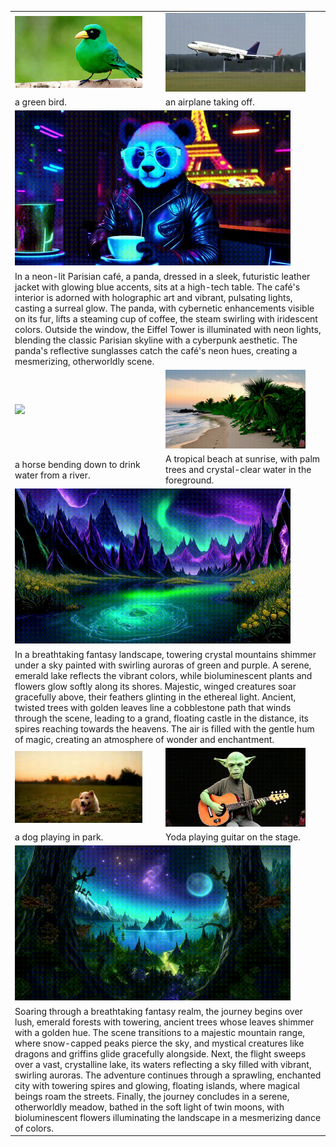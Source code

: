 <table class="center">
  <!-- 第一行：两个 .gif -->
  <tr>
    <td><img src="static/gif/video2.gif" width="90%"></td>
    <td><img src="static/gif/video3.gif" width="90%"></td>
  </tr>
  <tr>
    <td>a green bird.</td>
    <td>an airplane taking off.</td>
  </tr>

  <!-- 第二行：一个大的 .gif -->
  <tr>
    <td colspan="2"><img src="static/gif/video7.gif" width="90%"></td>
  </tr>
  <tr>
    <td colspan="2">In a neon-lit Parisian café, a panda, dressed in a sleek, futuristic leather jacket with glowing blue accents, sits at a high-tech table. The café's interior is adorned with holographic art and vibrant, pulsating lights, casting a surreal glow. The panda, with cybernetic enhancements visible on its fur, lifts a steaming cup of coffee, the steam swirling with iridescent colors. Outside the window, the Eiffel Tower is illuminated with neon lights, blending the classic Parisian skyline with a cyberpunk aesthetic. The panda's reflective sunglasses catch the café's neon hues, creating a mesmerizing, otherworldly scene.</td>
  </tr>

  <!-- 第三行：两个 .gif -->
  <tr>
    <td><img src="static/gif/video1.gif" width="90%"></td>
    <td><img src="static/gif/video5.gif" width="90%"></td>
  </tr>
  <tr>
    <td>a horse bending down to drink water from a river.</td>
    <td>A tropical beach at sunrise, with palm trees and crystal-clear water in the foreground.</td>
  </tr>

  <!-- 第四行：一个大的 .gif -->
  <tr>
    <td colspan="2"><img src="static/gif/video8.gif" width="90%"></td>
  </tr>
  <tr>
    <td colspan="2">In a breathtaking fantasy landscape, towering crystal mountains shimmer under a sky painted with swirling auroras of green and purple. A serene, emerald lake reflects the vibrant colors, while bioluminescent plants and flowers glow softly along its shores. Majestic, winged creatures soar gracefully above, their feathers glinting in the ethereal light. Ancient, twisted trees with golden leaves line a cobblestone path that winds through the scene, leading to a grand, floating castle in the distance, its spires reaching towards the heavens. The air is filled with the gentle hum of magic, creating an atmosphere of wonder and enchantment.</td>
  </tr>

  <!-- 第五行：两个 .gif -->
  <tr>
    <td><img src="static/gif/video6.gif" width="90%"></td>
    <td><img src="static/gif/video4.gif" width="90%"></td>
  </tr>
  <tr>
    <td>a dog playing in park.</td>
    <td>Yoda playing guitar on the stage.</td>
  </tr>

  <!-- 第六行：一个大的 .gif -->
  <tr>
    <td colspan="2"><img src="static/gif/video9.gif" width="90%"></td>
  </tr>
  <tr>
    <td colspan="2">Soaring through a breathtaking fantasy realm, the journey begins over lush, emerald forests with towering, ancient trees whose leaves shimmer with a golden hue. The scene transitions to a majestic mountain range, where snow-capped peaks pierce the sky, and mystical creatures like dragons and griffins glide gracefully alongside. Next, the flight sweeps over a vast, crystalline lake, its waters reflecting a sky filled with vibrant, swirling auroras. The adventure continues through a sprawling, enchanted city with towering spires and glowing, floating islands, where magical beings roam the streets. Finally, the journey concludes in a serene, otherworldly meadow, bathed in the soft light of twin moons, with bioluminescent flowers illuminating the landscape in a mesmerizing dance of colors.</td>
  </tr>
</table>
